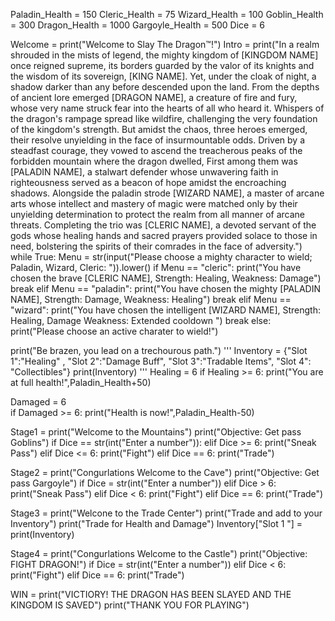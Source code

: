 Paladin_Health = 150
Cleric_Health = 75
Wizard_Health = 100
Goblin_Health = 300
Dragon_Health = 1000
Gargoyle_Health = 500
Dice = 6

Welcome = print("Welcome to Slay The Dragon™!")
Intro = print("In a realm shrouded in the mists of legend, the mighty kingdom of [KINGDOM NAME] once reigned supreme, its borders guarded by the valor of its knights and the wisdom of its sovereign, [KING NAME]. Yet, under the cloak of night, a shadow darker than any before descended upon the land. From the depths of ancient lore emerged [DRAGON NAME], a creature of fire and fury, whose very name struck fear into the hearts of all who heard it. Whispers of the dragon's rampage spread like wildfire, challenging the very foundation of the kingdom's strength. But amidst the chaos, three heroes emerged, their resolve unyielding in the face of insurmountable odds. Driven by a steadfast courage, they vowed to ascend the treacherous peaks of the forbidden mountain where the dragon dwelled, First among them was [PALADIN NAME], a stalwart defender whose unwavering faith in righteousness served as a beacon of hope amidst the encroaching shadows. Alongside the paladin strode [WIZARD NAME], a master of arcane arts whose intellect and mastery of magic were matched only by their unyielding determination to protect the realm from all manner of arcane threats. Completing the trio was [CLERIC NAME], a devoted servant of the gods whose healing hands and sacred prayers provided solace to those in need, bolstering the spirits of their comrades in the face of adversity.")
while True:
    Menu = str(input("Please choose a mighty character to wield; Paladin, Wizard, Cleric: ")).lower()
    if Menu == "cleric":
        print("You have chosen the brave [CLERIC NAME], Strength: Healing, Weakness: Damage")
        break
    elif Menu == "paladin":
        print("You have chosen the mighty [PALADIN NAME], Strength: Damage, Weakness: Healing")
        break
    elif Menu == "wizard":
        print("You have chosen the intelligent [WIZARD NAME], Strength: Healing, Damage Weakness: Extended cooldown ")
        break
    else:
        print("Please choose an active charater to wield!")

print("Be brazen, you lead on a trechourous path.")
'''
Inventory = {"Slot 1":"Healing" , "Slot 2":"Damage Buff", "Slot 3":"Tradable Items", "Slot 4": "Collectibles"}
print(Inventory)
'''
Healing = 6
if Healing >= 6:
    print("You are at full health!",Paladin_Health+50)

Damaged = 6       
if Damaged >= 6:
    print("Health is now!",Paladin_Health-50)


Stage1 = print("Welcome to the Mountains")
print("Objective: Get pass Goblins")
if Dice == str(int("Enter a number")):
    elif Dice >= 6:
        print("Sneak Pass")
    elif Dice <= 6:
        print("Fight")
    elif Dice == 6:
        print("Trade")

Stage2 = print("Congurlations Welcome to the Cave")
print("Objective: Get pass Gargoyle")
if Dice = str(int("Enter a number"))
elif Dice > 6:
    print("Sneak Pass")
elif Dice < 6:
    print("Fight")
elif Dice == 6:
    print("Trade")



Stage3 = print("Welcone to the Trade Center")
print("Trade and add to your Inventory")
print("Trade for Health and Damage")
Inventory["Slot 1 "] = 
print(Inventory)


Stage4 = print("Congurlations Welcome to the Castle")
print("Objective: FIGHT DRAGON!")
if Dice = str(int("Enter a number"))
elif Dice < 6:
    print("Fight")
elif Dice == 6:
    print("Trade")


WIN = print("VICTIORY! THE DRAGON HAS BEEN SLAYED AND THE KINGDOM IS SAVED")
print("THANK YOU FOR PLAYING")

